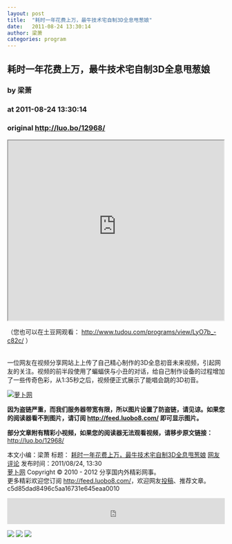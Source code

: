 ```yaml
---
layout: post
title:  "耗时一年花费上万，最牛技术宅自制3D全息甩葱娘"
date:   2011-08-24 13:30:14
author: 梁萧
categories: program
---
```


## 耗时一年花费上万，最牛技术宅自制3D全息甩葱娘
### by 梁萧
### at 2011-08-24 13:30:14
### original <http://luo.bo/12968/>

<div><iframe src="http://reader.googleusercontent.com/reader/embediframe?src=http://www.tudou.com/v/LyO7b_-c82c&amp;width=500&amp;height=416" width="500" height="416"></iframe></div><p>（您也可以在土豆网观看： <a href="http://www.tudou.com/programs/view/LyO7b_-c82c/" rel="nofollow">http://www.tudou.com/programs/view/LyO7b_-c82c/</a> ）</p><p><span></span><br> 一位网友在视频分享网站上上传了自己精心制作的3D全息初音未来视频，引起网友的关注。视频的前半段使用了蝙蝠侠与小丑的对话，给自己制作设备的过程增加了一些传奇色彩，从1:35秒之后，视频便正式展示了能唱会跳的3D初音。</p><p><a title="萝卜网" href="http://dulei.si/files/2011/08/23/f1b6f2857fb6d44dd73c7041e0aa0f19.1.jpg"><img src="http://dulei.si/files/2011/08/23/f1b6f2857fb6d44dd73c7041e0aa0f19.1.jpg" alt="萝卜网" title="萝卜网" border="0"></a></p><p><strong>因为盗链严重，而我们服务器带宽有限，所以图片设置了防盗链，请见谅。如果您的阅读器看不到图片，请订阅 <a href="http://feed.luobo8.com/">http://feed.luobo8.com/</a> 即可显示图片。</strong></p><p><strong>部分文章附有精彩小视频，如果您的阅读器无法观看视频，请移步原文链接：</strong> <a href="http://luo.bo/12968/" title="耗时一年花费上万，最牛技术宅自制3D全息甩葱娘">http://luo.bo/12968/</a></p> 本文小编：梁萧 标题： <a href="http://luo.bo/12968/" title="耗时一年花费上万，最牛技术宅自制3D全息甩葱娘">耗时一年花费上万，最牛技术宅自制3D全息甩葱娘</a> <a href="http://luo.bo/12968/#comments" title="to the comments">网友评论</a> 发布时间：2011/08/24, 13:30 <br> <a href="http://luo.bo/" title="萝卜网 - 人人都是艺术家">萝卜网</a> Copyright © 2010 - 2012 分享国内外精彩网事。<br> 更多精彩欢迎您订阅 <a href="http://feed.luobo8.com/">http://feed.luobo8.com/</a>，欢迎网友<a href="http://luo.bo/delivery/">投稿</a>、推荐文章。<br> c5d85dad8496c5aa16731e645eaa0010<p><iframe src="http://feedads.g.doubleclick.net/~ah/f/7sv1ooo89v8jfelhdjk8plpa64/468/60#http%3A%2F%2Fluo.bo%2F12968%2F" width="100%" height="60" frameborder="0" scrolling="no" marginwidth="0" marginheight="0"></iframe></p><div>
<a href="http://feeds.feedburner.com/~ff/tamd?a=qH2Ms0gcD6g:3yftoTKljT0:yIl2AUoC8zA"><img src="http://feeds.feedburner.com/~ff/tamd?d=yIl2AUoC8zA" border="0"></a> <a href="http://feeds.feedburner.com/~ff/tamd?a=qH2Ms0gcD6g:3yftoTKljT0:qj6IDK7rITs"><img src="http://feeds.feedburner.com/~ff/tamd?d=qj6IDK7rITs" border="0"></a> <a href="http://feeds.feedburner.com/~ff/tamd?a=qH2Ms0gcD6g:3yftoTKljT0:-BTjWOF_DHI"><img src="http://feeds.feedburner.com/~ff/tamd?i=qH2Ms0gcD6g:3yftoTKljT0:-BTjWOF_DHI" border="0"></a>
</div>
